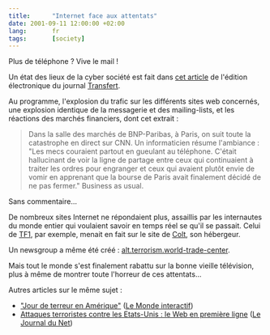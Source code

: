 ```yaml
---
title:      "Internet face aux attentats"
date: 2001-09-11 12:00:00 +02:00
lang:       fr
tags:       [society]
---
```


Plus de téléphone ? Vive le mail !

Un état des lieux de la cyber société est fait dans [cet article](http://www.transfert.net/fr/cyber_societe/article.cfm?idx_rub=87&idx_art=7284) de l'édition électronique du journal [Transfert](http://www.transfert.net/).

Au programme, l'explosion du trafic sur les différents sites web concernés, une explosion identique de la messagerie et des mailing-lists, et les réactions des marchés financiers, dont cet extrait :

> Dans la salle des marchés de BNP-Paribas, à Paris, on suit toute la catastrophe en direct sur CNN. Un informaticien résume l'ambiance : "Les mecs couraient partout en gueulant au téléphone. C'était hallucinant de voir la ligne de partage entre ceux qui continuaient à traiter les ordres pour engranger et ceux qui avaient plutôt envie de vomir en apprenant que la bourse de Paris avait finalement décidé de ne pas fermer." Business as usual.

Sans commentaire…

De nombreux sites Internet ne répondaient plus, assaillis par les internautes du monde entier qui voulaient savoir en temps réel se qu'il se passait. Celui de [TF1](http://www.tf1.fr/), par exemple, menait en fait sur le site de [Colt](http://www.colt-telecom.fr/), son hébergeur.

Un newsgroup a même été créé : [alt.terrorism.world-trade-center](news:alt.terrorism.world-trade-center).

Mais tout le monde s'est finalement rabattu sur la bonne vieille télévision, plus à même de montrer toute l'horreur de ces attentats…

Autres articles sur le même sujet :

- ["Jour de terreur en Amérique"](http://www.le-monde.fr/article/0,5987,3222--221481-,00.html) ([Le Monde interactif](http://www.le-monde.fr/))
- [Attaques terroristes contre les Etats-Unis :
le Web en première ligne](http://www.journaldunet.com/0109/010912usa.shtml) ([Le Journal du Net](http://www.journaldunet.com/))
